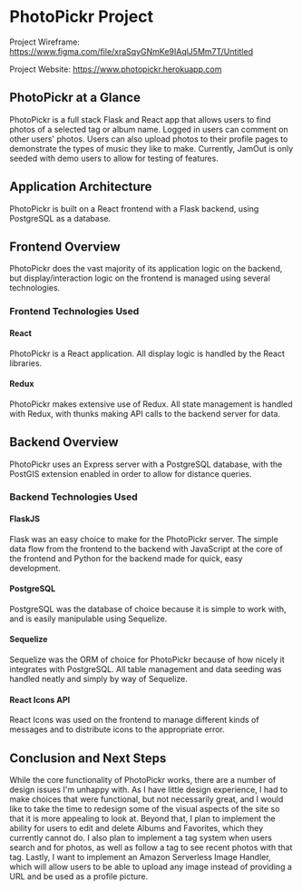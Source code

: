 # PhotoPickr Project

Project Wireframe: https://www.figma.com/file/xraSqyGNmKe9IAqlJ5Mm7T/Untitled

Project Website: https://www.photopickr.herokuapp.com

## PhotoPickr at a Glance

PhotoPickr is a full stack Flask and React app that allows users to find photos of a selected tag or album name. Logged in users can comment on other users' photos. Users can also upload photos to their profile pages to demonstrate the types of music they like to make. Currently, JamOut is only seeded with demo users to allow for testing of features.

## Application Architecture

PhotoPickr is built on a React frontend with a Flask backend, using PostgreSQL as a database.

## Frontend Overview

PhotoPickr does the vast majority of its application logic on the backend, but display/interaction logic on the frontend is managed using several technologies.

### Frontend Technologies Used

#### React 

PhotoPickr is a React application. All display logic is handled by the React libraries.

#### Redux

PhotoPickr makes extensive use of Redux. All state management is handled with Redux, with thunks making API calls to the backend server for data. 

## Backend Overview

PhotoPickr uses an Express server with a PostgreSQL database, with the PostGIS extension enabled in order to allow for distance queries. 

### Backend Technologies Used

#### FlaskJS

Flask was an easy choice to make for the PhotoPickr server. The simple data flow from the frontend to the backend with JavaScript at the core of the frontend and Python for the backend made for quick, easy development.

#### PostgreSQL

PostgreSQL was the database of choice because it is simple to work with, and is easily manipulable using Sequelize.

#### Sequelize

Sequelize was the ORM of choice for PhotoPickr because of how nicely it integrates with PostgreSQL. All table management and data seeding was handled neatly and simply by way of Sequelize.

#### React Icons API

React Icons was used on the frontend to manage different kinds of messages and to distribute icons to the appropriate error.


## Conclusion and Next Steps

While the core functionality of PhotoPickr works, there are a number of design issues I'm unhappy with. As I have little design experience, I had to make choices that were functional, but not necessarily great, and I would like to take the time to redesign some of the visual aspects of the site so that it is more appealing to look at. Beyond that, I plan to implement the ability for users to edit and delete Albums and Favorites, which they currently cannot do. I also plan to implement a tag system when users search and for photos, as well as follow a tag to see recent photos with that tag. Lastly, I want to implement an Amazon Serverless Image Handler, which will allow users to be able to upload any image instead of providing a URL and be used as a profile picture.
